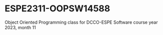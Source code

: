 # ESPE2311-OOPSW14588
Object Oriented Programming class for DCCO-ESPE Software course year 2023, month 11
